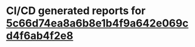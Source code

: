 # CI/CD generated reports for [5c66d74ea8a6b8e1b4f9a642e069cd4f6ab4f2e8](https://github.com/hydephp/develop/commit/5c66d74ea8a6b8e1b4f9a642e069cd4f6ab4f2e8)

